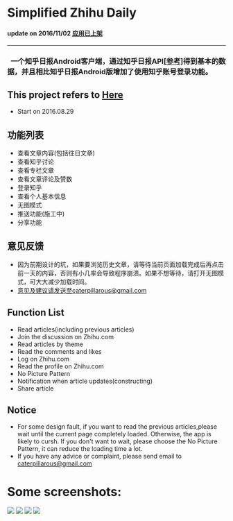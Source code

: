 # Simplified Zhihu Daily

#### update on 2016/11/02 [应用已上架](http://www.mumayi.com/android-1130167.html?1478081572)

---

###   一个知乎日报Android客户端，通过知乎日报API[[参考]](https://github.com/izzyleung/ZhihuDailyPurify/wiki/%E7%9F%A5%E4%B9%8E%E6%97%A5%E6%8A%A5-API-%E5%88%86%E6%9E%90)得到基本的数据，并且相比知乎日报Android版增加了使用知乎账号登录功能。


## This project refers to [Here](https://github.com/izzyleung/ZhihuDailyPurify/wiki/%E7%9F%A5%E4%B9%8E%E6%97%A5%E6%8A%A5-API-%E5%88%86%E6%9E%90)


* Start on 2016.08.29

## 功能列表

* 查看文章内容(包括往日文章)
* 查看知乎讨论
* 查看专栏文章
* 查看文章评论及赞数
* 登录知乎
* 查看个人基本信息
* 无图模式
* 推送功能(施工中)
* 分享功能


## 意见反馈

* 因为前期设计的坑，如果要浏览历史文章，请等待当前页面加载完成后再点击前一天的内容，否则有小几率会导致程序崩溃。如果不想等待，请打开无图模式，可大大减少加载时间。
* 意见及建议请发送至caterpillarous@gmail.com

## Function List

* Read articles(including previous articles)
* Join the discussion on Zhihu.com
* Read articles by theme
* Read the comments and likes
* Log on Zhihu.com
* Read the profile on Zhihu.com
* No Picture Pattern
* Notification when article updates(constructing)
* Share article

## Notice
* For some design fault, if you want to read the previous articles,please wait until the current page completely loaded. Otherwise, the app is likely to cursh. If you don't want to wait, please choose the No Picture Pattern, it can reduce the loading time a lot.
* If you have any advice or complaint, please send email to caterpillarous@gmail.com


# Some screenshots:

![](https://github.com/Jameeeees/Simplified-Zhihu-Daily/blob/master/screenshots/screenshot1.png)
![](https://github.com/Jameeeees/Simplified-Zhihu-Daily/blob/master/screenshots/screenshot2.png)
![](https://github.com/Jameeeees/Simplified-Zhihu-Daily/blob/master/screenshots/screenshot3.png)
![](https://github.com/Jameeeees/Simplified-Zhihu-Daily/blob/master/screenshots/screenshot4.png)
